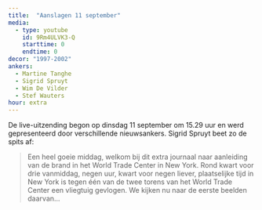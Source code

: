 ```yaml
---
title:  "Aanslagen 11 september"
media:
  - type: youtube
    id: 9Rm4ULVK3-Q
    starttime: 0
    endtime: 0
decor: "1997-2002"
ankers:
  - Martine Tanghe
  - Sigrid Spruyt
  - Wim De Vilder
  - Stef Wauters
hour: extra
---
```


De live-uitzending begon op dinsdag 11 september om 15.29 uur en werd gepresenteerd door verschillende nieuwsankers. Sigrid Spruyt beet zo de spits af:

> Een heel goeie middag, welkom bij dit extra journaal naar aanleiding van de brand in het World Trade Center in New York. Rond kwart voor drie vanmiddag, negen uur, kwart voor negen liever, plaatselijke tijd in New York is tegen één van de twee torens van het World Trade Center een vliegtuig gevlogen. We kijken nu naar de eerste beelden daarvan...
